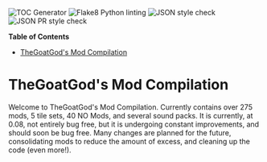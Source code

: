 <!-- START doctoc generated TOC please keep comment here to allow auto update -->
![TOC Generator](https://github.com/TheGoatGod/Community-Mod-Compilation/workflows/TOC%20Generator/badge.svg)
![Flake8 Python linting](https://github.com/TheGoatGod/Community-Mod-Compilation/workflows/Flake8%20Python%20linting/badge.svg)
![JSON style check](https://github.com/TheGoatGod/Community-Mod-Compilation/workflows/JSON%20style%20check/badge.svg)
![JSON PR style check](https://github.com/TheGoatGod/Community-Mod-Compilation/workflows/JSON%20PR%20style%20check/badge.svg)
<!-- DON'T EDIT THIS SECTION, INSTEAD RE-RUN doctoc TO UPDATE -->

**Table of Contents**

- [TheGoatGod's Mod Compilation](#thegoatgods-mod-compilation)

<!-- END doctoc generated TOC please keep comment here to allow auto update -->
# TheGoatGod's Mod Compilation
Welcome to TheGoatGod's Mod Compilation. Currently contains over 275 mods, 5 tile sets, 40 NO Mods, and several sound packs. It is currently, at 0.08, not entirely bug free, but it is undergoing constant improvements, and should soon be bug free. Many changes are planned for the future, consolidating mods to reduce the amount of excess, and cleaning up the code (even more!).
